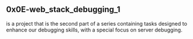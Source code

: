## 0x0E-web_stack_debugging_1
is a project that is the second part of a series containing tasks designed to enhance our debugging skills, with a special focus on server debugging.
